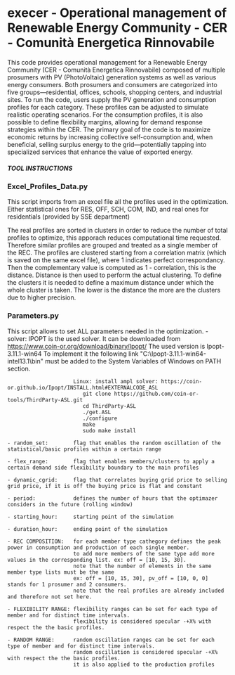 

# execer - Operational management of Renewable Energy Community - CER - Comunità Energetica Rinnovabile
This code provides operational management for a Renewable Energy Community (CER - Comunità Energetica Rinnovabile) composed of multiple prosumers with PV (PhotoVoltaic) generation systems as well as various energy consumers. Both prosumers and consumers are categorized into five groups—residential, offices, schools, shopping centers, and industrial sites.
To run the code, users supply the PV generation and consumption profiles for each category. These profiles can be adjusted to simulate realistic operating scenarios. For the consumption profiles, it is also possible to define flexibility margins, allowing for demand response strategies within the CER.
The primary goal of the code is to maximize economic returns by increasing collective self-consumption and, when beneficial, selling surplus energy to the grid—potentially tapping into specialized services that enhance the value of exported energy.


##### TOOL INSTRUCTIONS ######



### Excel_Profiles_Data.py
This script imports from an excel file all the profiles used in the optimization.
Either statistical ones for RES, OFF, SCH, COM, IND, and real ones for residentials (provided by SSE department)

The real profiles are sorted in clusters in order to reduce the number of total profiles to optimize, this apporach
reduces computational time requested.
Therefore similar profiles are grouped and treated as a single member of the REC.
The profiles are clustered starting from a correlation matrix (which is saved on the same excel file), where 1 indicates
perfect correspondancy. Then the complementary value is computed as 1 - correlation, this is the distance.
Distance is then used to perform the actual clustering. To define the clusters it is needed to define a maximum distance
under which the whole cluster is taken. The lower is the distance the more are the clusters due to higher precision.



### Parameters.py
This script allows to set ALL parameters needed in the optimization.
    - solver:            IPOPT is the used solver.
                         It can be downloaded from https://www.coin-or.org/download/binary/Ipopt/
                         The used version is Ipopt-3.11.1-win64
                         To implement it the following link "C:\Ipopt-3.11.1-win64-intel13.1\bin" must be added to the
                         System Variables of Windows on PATH section.
                         
                         Linux: install ampl solver: https://coin-or.github.io/Ipopt/INSTALL.html#EXTERNALCODE_ASL
                            git clone https://github.com/coin-or-tools/ThirdParty-ASL.git
                            cd ThirdParty-ASL
                            ./get.ASL
                            ./configure
                            make
                            sudo make install

    - random_set:        flag that enables the random oscillation of the statistical/basic profiles within a certain range

    - flex_range:        flag that enables members/clusters to apply a certain demand side flexibility boundary to the main profiles

    - dynamic_cgrid:     flag that correlates buying grid price to selling grid price, if it is off the buying price is flat and constant

    - period:            defines the number of hours that the optimazer considers in the future (rolling window)

    - starting_hour:     starting point of the simulation

    - duration_hour:     ending point of the simulation

    - REC COMPOSITION:   for each member type cathegory defines the peak power in consumption and production of each single member.
                         to add more members of the same type add more values in the corresponding list. ex: off = [10, 15, 30].
                         note that the number of elements in the same member type lists must be the same
                         ex: off = [10, 15, 30], pv_off = [10, 0, 0] stands for 1 prosumer and 2 consumers.
                         note that the real profiles are already included and therefore not set here.

    - FLEXIBILITY RANGE: flexibility ranges can be set for each type of member and for distinct time intervals.
                         flexibility is considered specular -+X% with respect the the basic profiles.

    - RANDOM RANGE:      random oscillation ranges can be set for each type of member and for distinct time intervals.
                         random oscillation is considered specular -+X% with respect the the basic profiles.
                         it is also applied to the production profiles






